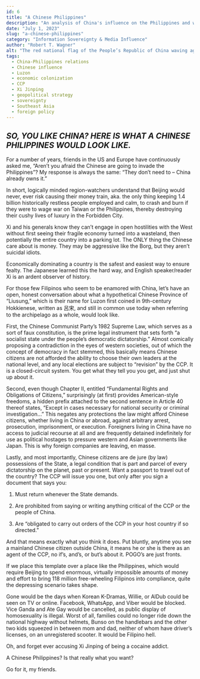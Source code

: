 ```yaml
---
id: 6
title: "A Chinese Philippines"
description: "An analysis of China's influence on the Philippines and what it means for the country's future."
date: "July 1, 2023"
slug: "a-chinese-philippines"
category: "Information Sovereignty & Media Influence"
author: "Robert T. Wagner"
alt: "The red national flag of the People’s Republic of China waving against a clear sky, symbolizing Chinese geopolitical influence and state presence central to the Philippines–China dispute over the South China Sea."
tags:
  - China-Philippines relations
  - Chinese influence
  - Luzon
  - economic colonization
  - CCP
  - Xi Jinping
  - geopolitical strategy
  - sovereignty
  - Southeast Asia
  - foreign policy
---
```


## _SO, YOU LIKE CHINA? HERE IS WHAT A CHINESE PHILIPPINES WOULD LOOK LIKE._

For a number of years, friends in the US and Europe have continuously asked me, “Aren’t you afraid the Chinese are going to invade the Philippines”? My response is always the same: “They don’t need to – China already owns it.”

In short, logically minded region-watchers understand that Beijing would never, ever risk causing their money train, aka. the only thing keeping 1.4 billion historically restless people employed and calm, to crash and burn if they were to wage war on Taiwan or the Philippines, thereby destroying their cushy lives of luxury in the Forbidden City.

Xi and his generals know they can’t engage in open hostilities with the West without first seeing their fragile economy turned into a wasteland, then potentially the entire country into a parking lot. The ONLY thing the Chinese care about is money. They may be aggressive like the Borg, but they aren’t suicidal idiots.

Economically dominating a country is the safest and easiest way to ensure fealty. The Japanese learned this the hard way, and English speaker/reader Xi is an ardent observer of history.

For those few Filipinos who seem to be enamored with China, let’s have an open, honest conversation about what a hypothetical Chinese Province of “Liusung,” which is their name for Luzon first coined in 9th-century Hokkienese, written as 呂宋, and still in common use today when referring to the archipelago as a whole, would look like.

First, the Chinese Communist Party’s 1982 Supreme Law, which serves as a sort of faux constitution, is the prime legal instrument that sets forth “a socialist state under the people’s democratic dictatorship.” Almost comically proposing a contradiction in the eyes of western societies, out of which the concept of democracy in fact stemmed, this basically means Chinese citizens are not afforded the ability to choose their own leaders at the national level, and any local elections are subject to “revision” by the CCP. It is a closed-circuit system. You get what they tell you you get, and just shut up about it.

Second, even though Chapter II, entitled “Fundamental Rights and Obligations of Citizens,” surprisingly (at first) provides American-style freedoms, a hidden prefix attached to the second sentence in Article 40 thereof states, “Except in cases necessary for national security or criminal investigation…” This negates any protections the law might afford Chinese citizens, whether living in China or abroad, against arbitrary arrest, prosecution, imprisonment, or execution. Foreigners living in China have no access to judicial recourse at all and are frequently detained indefinitely for use as political hostages to pressure western and Asian governments like Japan. This is why foreign companies are leaving, en masse.

Lastly, and most importantly, Chinese citizens are de jure (by law) possessions of the State, a legal condition that is part and parcel of every dictatorship on the planet, past or present. Want a passport to travel out of the country? The CCP will issue you one, but only after you sign a document that says you:

1. Must return whenever the State demands.

2. Are prohibited from saying or writing anything critical of the CCP or the people of China.

3. Are “obligated to carry out orders of the CCP in your host country if so directed.”

And that means exactly what you think it does. Put bluntly, anytime you see a mainland Chinese citizen outside China, it means he or she is there as an agent of the CCP, no if’s, and’s, or but’s about it. POGO’s are just fronts.

If we place this template over a place like the Philippines, which would require Beijing to spend enormous, virtually impossible amounts of money and effort to bring 118 million free-wheeling Filipinos into compliance, quite the depressing scenario takes shape.

Gone would be the days when Korean K-Dramas, Willie, or AlDub could be seen on TV or online. Facebook, WhatsApp, and Viber would be blocked. Vice Ganda and Ate Gay would be cancelled, as public display of homosexuality is illegal. Worst of all, families could no longer ride down the national highway without helmets, Bunso on the handlebars and the other two kids squeezed in between mom and dad, neither of whom have driver’s licenses, on an unregistered scooter. It would be Filipino hell.

Oh, and forget ever accusing Xi Jinping of being a cocaine addict.

A Chinese Philippines? Is that really what you want?

Go for it, my friends.
